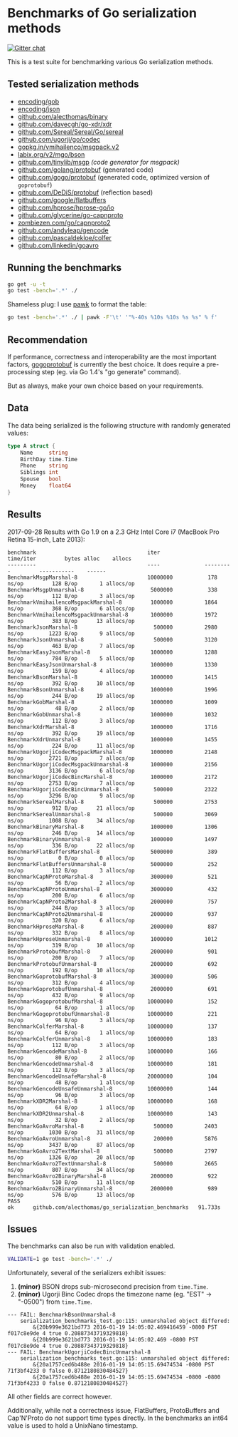 # Benchmarks of Go serialization methods

[![Gitter chat](https://badges.gitter.im/alecthomas.png)](https://gitter.im/alecthomas/Lobby)

This is a test suite for benchmarking various Go serialization methods.

## Tested serialization methods

- [encoding/gob](http://golang.org/pkg/encoding/gob/)
- [encoding/json](http://golang.org/pkg/encoding/json/)
- [github.com/alecthomas/binary](https://github.com/alecthomas/binary)
- [github.com/davecgh/go-xdr/xdr](https://github.com/davecgh/go-xdr)
- [github.com/Sereal/Sereal/Go/sereal](https://github.com/Sereal/Sereal)
- [github.com/ugorji/go/codec](https://github.com/ugorji/go/tree/master/codec)
- [gopkg.in/vmihailenco/msgpack.v2](https://github.com/vmihailenco/msgpack)
- [labix.org/v2/mgo/bson](https://labix.org/v2/mgo/bson)
- [github.com/tinylib/msgp](https://github.com/tinylib/msgp) *(code generator for msgpack)*
- [github.com/golang/protobuf](https://github.com/golang/protobuf) (generated code)
- [github.com/gogo/protobuf](https://github.com/gogo/protobuf) (generated code, optimized version of `goprotobuf`)
- [github.com/DeDiS/protobuf](https://github.com/DeDiS/protobuf) (reflection based)
- [github.com/google/flatbuffers](https://github.com/google/flatbuffers)
- [github.com/hprose/hprose-go/io](https://github.com/hprose/hprose-go)
- [github.com/glycerine/go-capnproto](https://github.com/glycerine/go-capnproto)
- [zombiezen.com/go/capnproto2](https://godoc.org/zombiezen.com/go/capnproto2)
- [github.com/andyleap/gencode](https://github.com/andyleap/gencode)
- [github.com/pascaldekloe/colfer](https://github.com/pascaldekloe/colfer)
- [github.com/linkedin/goavro](https://github.com/linkedin/goavro)

## Running the benchmarks

```bash
go get -u -t
go test -bench='.*' ./
```

Shameless plug: I use [pawk](https://github.com/alecthomas/pawk) to format the table:

```bash
go test -bench='.*' ./ | pawk -F'\t' '"%-40s %10s %10s %s %s" % f'
```

## Recommendation

If performance, correctness and interoperability are the most
important factors, [gogoprotobuf](https://gogo.github.io/) is
currently the best choice. It does require a pre-processing step (eg.
via Go 1.4's "go generate" command).

But as always, make your own choice based on your requirements.

## Data

The data being serialized is the following structure with randomly generated values:

```go
type A struct {
    Name     string
    BirthDay time.Time
    Phone    string
    Siblings int
    Spouse   bool
    Money    float64
}
```


## Results

2017-09-28 Results with Go 1.9 on a 2.3 GHz Intel Core i7 (MacBook Pro Retina 15-inch, Late 2013):

```
benchmark                                   iter              time/iter         bytes alloc    allocs
---------                                   ----              ---------         -----------    ------
BenchmarkMsgpMarshal-8                      10000000           178 ns/op         128 B/op       1 allocs/op
BenchmarkMsgpUnmarshal-8                     5000000           338 ns/op         112 B/op       3 allocs/op
BenchmarkVmihailencoMsgpackMarshal-8         1000000          1864 ns/op         368 B/op       6 allocs/op
BenchmarkVmihailencoMsgpackUnmarshal-8       1000000          1972 ns/op         383 B/op      13 allocs/op
BenchmarkJsonMarshal-8                        500000          2980 ns/op        1223 B/op       9 allocs/op
BenchmarkJsonUnmarshal-8                      500000          3120 ns/op         463 B/op       7 allocs/op
BenchmarkEasyJsonMarshal-8                   1000000          1288 ns/op         784 B/op       5 allocs/op
BenchmarkEasyJsonUnmarshal-8                 1000000          1330 ns/op         159 B/op       4 allocs/op
BenchmarkBsonMarshal-8                       1000000          1415 ns/op         392 B/op      10 allocs/op
BenchmarkBsonUnmarshal-8                     1000000          1996 ns/op         244 B/op      19 allocs/op
BenchmarkGobMarshal-8                        1000000          1009 ns/op          48 B/op       2 allocs/op
BenchmarkGobUnmarshal-8                      1000000          1032 ns/op         112 B/op       3 allocs/op
BenchmarkXdrMarshal-8                        1000000          1716 ns/op         392 B/op      19 allocs/op
BenchmarkXdrUnmarshal-8                      1000000          1455 ns/op         224 B/op      11 allocs/op
BenchmarkUgorjiCodecMsgpackMarshal-8         1000000          2148 ns/op        2721 B/op       7 allocs/op
BenchmarkUgorjiCodecMsgpackUnmarshal-8       1000000          2156 ns/op        3136 B/op       6 allocs/op
BenchmarkUgorjiCodecBincMarshal-8            1000000          2172 ns/op        2753 B/op       7 allocs/op
BenchmarkUgorjiCodecBincUnmarshal-8           500000          2322 ns/op        3296 B/op       9 allocs/op
BenchmarkSerealMarshal-8                      500000          2753 ns/op         912 B/op      21 allocs/op
BenchmarkSerealUnmarshal-8                    500000          3069 ns/op        1008 B/op      34 allocs/op
BenchmarkBinaryMarshal-8                     1000000          1306 ns/op         246 B/op      14 allocs/op
BenchmarkBinaryUnmarshal-8                   1000000          1497 ns/op         336 B/op      22 allocs/op
BenchmarkFlatBuffersMarshal-8                5000000           389 ns/op           0 B/op       0 allocs/op
BenchmarkFlatBuffersUnmarshal-8              5000000           252 ns/op         112 B/op       3 allocs/op
BenchmarkCapNProtoMarshal-8                  3000000           521 ns/op          56 B/op       2 allocs/op
BenchmarkCapNProtoUnmarshal-8                3000000           432 ns/op         200 B/op       6 allocs/op
BenchmarkCapNProto2Marshal-8                 2000000           757 ns/op         244 B/op       3 allocs/op
BenchmarkCapNProto2Unmarshal-8               2000000           937 ns/op         320 B/op       6 allocs/op
BenchmarkHproseMarshal-8                     2000000           887 ns/op         332 B/op       8 allocs/op
BenchmarkHproseUnmarshal-8                   1000000          1012 ns/op         319 B/op      10 allocs/op
BenchmarkProtobufMarshal-8                   2000000           901 ns/op         200 B/op       7 allocs/op
BenchmarkProtobufUnmarshal-8                 2000000           692 ns/op         192 B/op      10 allocs/op
BenchmarkGoprotobufMarshal-8                 3000000           506 ns/op         312 B/op       4 allocs/op
BenchmarkGoprotobufUnmarshal-8               2000000           691 ns/op         432 B/op       9 allocs/op
BenchmarkGogoprotobufMarshal-8              10000000           152 ns/op          64 B/op       1 allocs/op
BenchmarkGogoprotobufUnmarshal-8            10000000           221 ns/op          96 B/op       3 allocs/op
BenchmarkColferMarshal-8                    10000000           137 ns/op          64 B/op       1 allocs/op
BenchmarkColferUnmarshal-8                  10000000           183 ns/op         112 B/op       3 allocs/op
BenchmarkGencodeMarshal-8                   10000000           166 ns/op          80 B/op       2 allocs/op
BenchmarkGencodeUnmarshal-8                 10000000           181 ns/op         112 B/op       3 allocs/op
BenchmarkGencodeUnsafeMarshal-8             20000000           104 ns/op          48 B/op       1 allocs/op
BenchmarkGencodeUnsafeUnmarshal-8           10000000           144 ns/op          96 B/op       3 allocs/op
BenchmarkXDR2Marshal-8                      10000000           168 ns/op          64 B/op       1 allocs/op
BenchmarkXDR2Unmarshal-8                    10000000           143 ns/op          32 B/op       2 allocs/op
BenchmarkGoAvroMarshal-8                      500000          2403 ns/op        1030 B/op      31 allocs/op
BenchmarkGoAvroUnmarshal-8                    200000          5876 ns/op        3437 B/op      87 allocs/op
BenchmarkGoAvro2TextMarshal-8                 500000          2797 ns/op        1326 B/op      20 allocs/op
BenchmarkGoAvro2TextUnmarshal-8               500000          2665 ns/op         807 B/op      34 allocs/op
BenchmarkGoAvro2BinaryMarshal-8              2000000           922 ns/op         510 B/op      11 allocs/op
BenchmarkGoAvro2BinaryUnmarshal-8            2000000           989 ns/op         576 B/op      13 allocs/op
PASS
ok      github.com/alecthomas/go_serialization_benchmarks   91.733s
```

## Issues


The benchmarks can also be run with validation enabled.

```bash
VALIDATE=1 go test -bench='.*' ./
```

Unfortunately, several of the serializers exhibit issues:

1. **(minor)** BSON drops sub-microsecond precision from `time.Time`.
3. **(minor)** Ugorji Binc Codec drops the timezone name (eg. "EST" -> "-0500") from `time.Time`.

```
--- FAIL: BenchmarkBsonUnmarshal-8
    serialization_benchmarks_test.go:115: unmarshaled object differed:
        &{20b999e3621bd773 2016-01-19 14:05:02.469416459 -0800 PST f017c8e9de 4 true 0.20887343719329818}
        &{20b999e3621bd773 2016-01-19 14:05:02.469 -0800 PST f017c8e9de 4 true 0.20887343719329818}
--- FAIL: BenchmarkUgorjiCodecBincUnmarshal-8
    serialization_benchmarks_test.go:115: unmarshaled object differed:
        &{20a1757ced6b488e 2016-01-19 14:05:15.69474534 -0800 PST 71f3bf4233 0 false 0.8712180830484527}
        &{20a1757ced6b488e 2016-01-19 14:05:15.69474534 -0800 -0800 71f3bf4233 0 false 0.8712180830484527}
```

All other fields are correct however.

Additionally, while not a correctness issue, FlatBuffers, ProtoBuffers and Cap'N'Proto do not
support time types directly. In the benchmarks an int64 value is used to hold a UnixNano timestamp.
